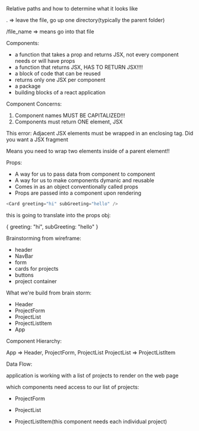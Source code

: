 Relative paths and how to determine what it looks like 

. => leave the file, go up one directory(typically the parent folder)

/file_name => means go into that file


Components: 

- a function that takes a prop and returns JSX, not every component needs or will have props
- a function that returns JSX, HAS TO RETURN JSX!!!!
- a block of code that can be reused 
- returns only one JSX per component
- a package 
- building blocks of a react application 


Component Concerns:
1. Component names MUST BE CAPITALIZED!!! 
2. Components must return ONE element, JSX

This error: Adjacent JSX elements must be wrapped in an enclosing tag. Did you want a JSX fragment

Means you need to wrap two elements inside of a parent element!!

Props: 

- A way for us to pass data from component to component 
- A way for us to make components dymanic and reusable
- Comes in as an object conventionally called props 
- Props are passed into a component upon rendering 

```js 
<Card greeting="hi" subGreeting="hello" />
```

this is going to translate into the props obj:

{
    greeting: "hi",
    subGreeting: "hello"
}


Brainstorming from wireframe:
- header
- NavBar
- form 
- cards for projects
- buttons
- project container


What we're build from brain storm:

- Header
- ProjectForm
- ProjectList
- ProjectListItem
- App

Component Hierarchy: 

App => Header, ProjectForm, ProjectList
ProjectList => ProjectListItem


Data Flow:

application is working with a list of projects to render on the web page 


which components need access to our list of projects:

- ProjectForm
- ProjectList

- ProjectListItem(this component needs each individual project)